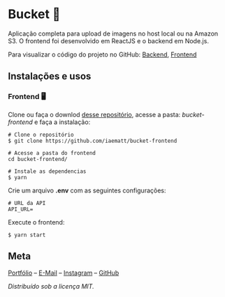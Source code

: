 # Bucket 🧺

Aplicação completa para upload de imagens no host local ou na Amazon S3. O frontend foi desenvolvido em ReactJS e o backend em Node.js.

Para visualizar o código do projeto no GitHub: [Backend](https://github.com/iaematt/bucket-backend), [Frontend](https://github.com/iaematt/bucket-frontend)

## Instalações e usos

### Frontend 🖥

Clone ou faça o downlod [desse repositório](https://github.com/iaematt/bucket-frontend), acesse a pasta: *bucket-frontend* e faça a instalação:

```
# Clone o repositório
$ git clone https://github.com/iaematt/bucket-frontend

# Acesse a pasta do frontend
cd bucket-frontend/

# Instale as dependencias
$ yarn
```

Crie um arquivo **.env** com as seguintes configurações:

```
# URL da API
API_URL=
```

Execute o frontend: 

```
$ yarn start
```

## Meta

[Portfólio](http://devbsb.com.br) – [E-Mail](mailto:matheusbastos@outlook.com) – [Instagram](https://instagram.com/iaematt_)  – [GitHub](https://github.com/iaematt)

*Distribuído sob a licença MIT.*


